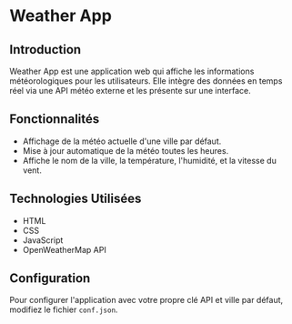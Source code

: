 # Weather App

## Introduction
Weather App est une application web qui affiche les informations météorologiques pour les utilisateurs. 
Elle intègre des données en temps réel via une API météo externe et les présente sur une interface.

## Fonctionnalités
- Affichage de la météo actuelle d'une ville par défaut.
- Mise à jour automatique de la météo toutes les heures.
- Affiche le nom de la ville, la température, l'humidité, et la vitesse du vent.

## Technologies Utilisées
- HTML
- CSS
- JavaScript
- OpenWeatherMap API

## Configuration
Pour configurer l'application avec votre propre clé API et ville par défaut, modifiez le fichier `conf.json`.


